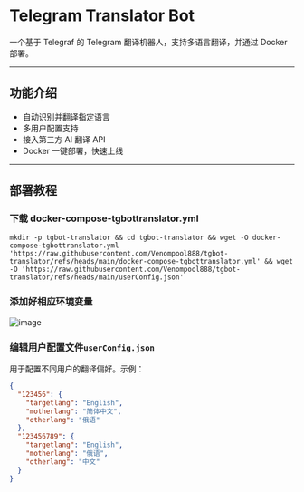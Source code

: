 # Telegram Translator Bot

一个基于 Telegraf 的 Telegram 翻译机器人，支持多语言翻译，并通过 Docker 部署。

---

## 功能介绍

- 自动识别并翻译指定语言
- 多用户配置支持
- 接入第三方 AI 翻译 API
- Docker 一键部署，快速上线

---

## 部署教程
### 下载 docker-compose-tgbottranslator.yml
```
mkdir -p tgbot-translator && cd tgbot-translator && wget -O docker-compose-tgbottranslator.yml 'https://raw.githubusercontent.com/Venompool888/tgbot-translator/refs/heads/main/docker-compose-tgbottranslator.yml' && wget -O 'https://raw.githubusercontent.com/Venompool888/tgbot-translator/refs/heads/main/userConfig.json'
```
### 添加好相应环境变量 
![image](https://github.com/user-attachments/assets/1413c4e7-cbe2-43ee-9a38-f3c58f4e77d7)


### 编辑用户配置文件`userConfig.json`

用于配置不同用户的翻译偏好。示例：

```json
{
  "123456": {
    "targetlang": "English",
    "motherlang": "简体中文",
    "otherlang": "俄语"
  },
  "123456789": {
    "targetlang": "English",
    "motherlang": "俄语",
    "otherlang": "中文"
  }
}
